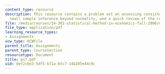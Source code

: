 ```yaml
---
content_type: resource
description: This resource contains a problem set on assessing consistency, heteroscedasticity,
  small sample inference beyond normality, and a quick review of the course.
file: /media/courses/14-381-statistical-method-in-economics-fall-2006/def2c6e35df5b71ab5c714b285e44c9c_ps7.pdf
file_type: application/pdf
learning_resource_types:
- Assignments
ocw_type: OCWFile
parent_title: Assignments
parent_type: CourseSection
resourcetype: Document
title: ps7.pdf
uid: def2c6e3-5df5-b71a-b5c7-14b285e44c9c
---
```

